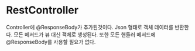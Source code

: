 # RestController

Controller에 @ResponseBody가 추가된것이다. Json 형태로 객체 데이터를 반환한다. 모든 메서드가 뷰 대신 객체로 생성된다.
또한 모든 핸들러 메서드에 @ResponseBody를 사용할 필요가 없다.
